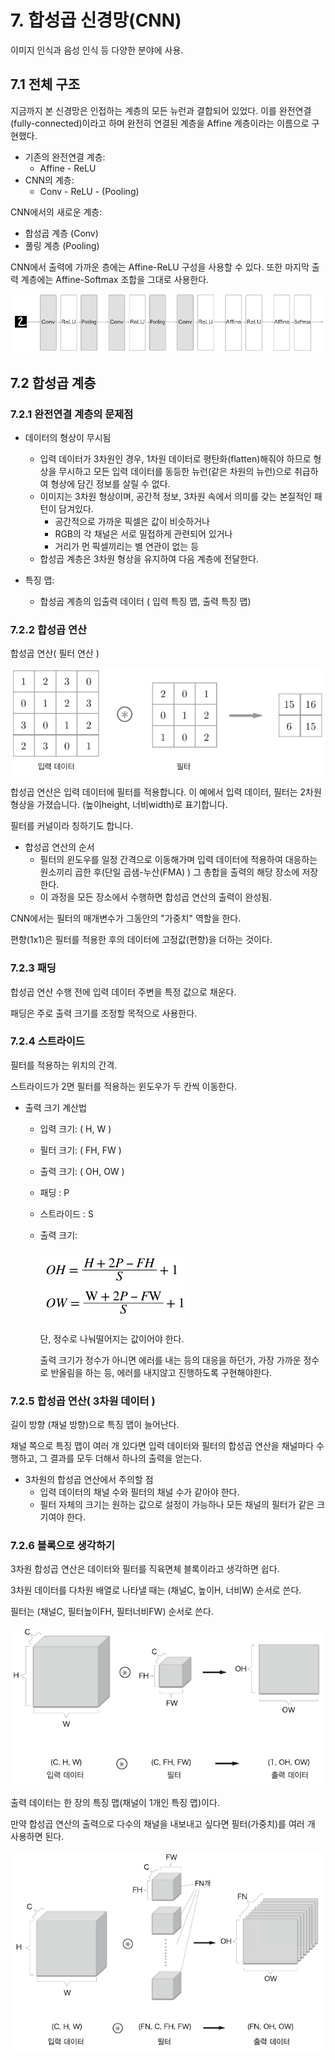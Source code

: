 # 7. 합성곱 신경망(CNN)

이미지 인식과 음성 인식 등 다양한 분야에 사용.

## 7.1 전체 구조

지금까지 본 신경망은 인접하는 계층의 모든 뉴런과 결합되어 있었다. 이를 완전연결(fully-connected)이라고 하며 완전히 연결된 계층을 Affine 계층이라는 이름으로 구현했다.

- 기존의 완전연결 계층:
  - Affine - ReLU
- CNN의 계층:
  - Conv - ReLU - (Pooling)

CNN에서의 새로운 계층:

- 합성곱 계층 (Conv)
- 풀링 계층 (Pooling)



CNN에서 출력에 가까운 층에는 Affine-ReLU 구성을 사용할 수 있다. 또한 마지막 출력 계층에는 Affine-Softmax 조합을 그대로 사용한다.

![image-20210223231258065](CHAPTER7.assets/image-20210223231258065.png)



## 7.2 합성곱 계층

### 7.2.1 완전연결 계층의 문제점

- 데이터의 형상이 무시됨
  - 입력 데이터가 3차원인 경우, 1차원 데이터로 평탄화(flatten)해줘야 하므로 형상을 무시하고 모든 입력 데이터를 동등한 뉴런(같은 차원의 뉴런)으로 취급하여 형상에 담긴 정보를 살릴 수 없다.
  - 이미지는 3차원 형상이며, 공간적 정보, 3차원 속에서 의미를 갖는 본질적인 패턴이 담겨있다.
    - 공간적으로 가까운 픽셀은 값이 비슷하거나
    - RGB의 각 채널은 서로 밀접하게 관련되어 있거나
    - 거리가 먼 픽셀끼리는 별 연관이 없는 등
  - 합성곱 계층은 3차원 형상을 유지하여 다음 계층에 전달한다.

- 특징 맵: 
  - 합성곱 계층의 입출력 데이터 ( 입력 특징 맵, 출력 특징 맵)



### 7.2.2 합성곱 연산

합성곱 연산( 필터 연산 )

![image-20210224000600796](CHAPTER7.assets/image-20210224000600796.png)

합성곱 연산은 입력 데이터에 필터를 적용합니다. 이 예에서 입력 데이터, 필터는 2차원 형상을 가졌습니다. (높이height, 너비width)로 표기합니다. 

필터를 커널이라 칭하기도 합니다.

- 합성곱 연산의 순서
  - 필터의 윈도우를 일정 간격으로 이동해가며 입력 데이터에 적용하여 대응하는 원소끼리 곱한 후(단일 곱샘-누산(FMA) ) 그 총합을 출력의 해당 장소에 저장한다.
  - 이 과정을 모든 장소에서 수행하면 합성곱 연산의 출력이 완성됨.



CNN에서는 필터의 매개변수가 그동안의 "가중치" 역할을 한다. 

편향(1x1)은 필터를 적용한 후의 데이터에 고정값(편향)을 더하는 것이다.



### 7.2.3 패딩

합성곱 연산 수행 전에 입력 데이터 주변을 특정 값으로 채운다.

패딩은 주로 출력 크기를 조정할 목적으로 사용한다.



### 7.2.4 스트라이드

필터를 적용하는 위치의 간격.

스트라이드가 2면 필터를 적용하는 윈도우가 두 칸씩 이동한다.

- 출력 크기 계산법

  - 입력 크기: ( H, W )

  - 필터 크기: ( FH, FW )

  - 출력 크기: ( OH, OW )

  - 패딩 : P

  - 스트라이드 : S

  - 출력 크기:

    ![image-20210224235141688](CHAPTER7.assets/image-20210224235141688.png)

    단, 정수로 나눠떨어지는 값이어야 한다.

    출력 크기가 정수가 아니면 에러를 내는 등의 대응을 하던가, 가장 가까운 정수로 반올림을 하는 등, 에러를 내지않고 진행하도록 구현해야한다.





### 7.2.5 합성곱 연산( 3차원 데이터 )

길이 방향 (채널 방향)으로 특징 맵이 늘어난다.

채널 쪽으로 특징 맵이 여러 개 있다면 입력 데이터와 필터의 합성곱 연산을 채널마다 수행하고, 그 결과를 모두 더해서 하나의 출력을 얻는다.

- 3차원의 합성곱 연산에서 주의할 점
  - 입력 데이터의 채널 수와 필터의 채널 수가 같아야 한다.
  - 필터 자체의 크기는 원하는 값으로 설정이 가능하나 모든 채널의 필터가 같은 크기여야 한다.





### 7.2.6 블록으로 생각하기

3차원 합성곱 연산은 데이터와 필터를 직육면체 블록이라고 생각하면 쉽다.

3차원 데이터를 다차원 배열로 나타낼 때는 (채널C, 높이H, 너비W) 순서로 쓴다. 

필터는 (채널C, 필터높이FH, 필터너비FW) 순서로 쓴다.

![image-20210224235627519](CHAPTER7.assets/image-20210224235627519.png)

출력 데이터는 한 장의 특징 맵(채널이 1개인 특징 맵)이다. 

만약 합성곱 연산의 출력으로 다수의 채널을 내보내고 싶다면 필터(가중치)를 여러 개 사용하면 된다.

![image-20210224235723262](CHAPTER7.assets/image-20210224235723262.png)











